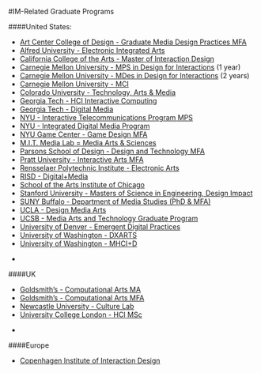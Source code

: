 #IM-Related Graduate Programs

####United States:
* [Art Center College of Design - Graduate Media Design Practices MFA](http://mediadesignpractices.net/)  
* [Alfred University - Electronic Integrated Arts](http://art.alfred.edu/graduate/mfa-eia/)
* [California College of the Arts - Master of Interaction Design](https://www.cca.edu/academics/graduate/interaction-design)  
* [Carnegie Mellon University - MPS in Design for Interactions](http://design.cmu.edu/content/master-professional-studies) (1 year)
* [Carnegie Mellon University - MDes in Design for Interactions](http://design.cmu.edu/content/master-design) (2 years) 
* [Carnegie Mellon University - MCI](https://www.hcii.cmu.edu/academics/mhci)  
* [Colorado University - Technology, Arts & Media](http://tam.colorado.edu/)
* [Georgia Tech - HCI Interactive Computing](http://mshci.gatech.edu/program/about)
* [Georgia Tech - Digital Media](http://catalog.gatech.edu/programs/digital-media-phd/)
* [NYU - Interactive Telecommunications Program MPS](https://tisch.nyu.edu/itp)
* [NYU - Integrated Digital Media Program](http://engineering.nyu.edu/academics/programs/integrated-digital-media-ms)  
* [NYU Game Center - Game Design MFA](http://gamecenter.nyu.edu/academics/game-design-mfa/)
* [M.I.T. Media Lab = Media Arts & Sciences](https://www.media.mit.edu/graduate-program/about-media-arts-sciences/)
* [Parsons School of Design - Design and Technology MFA](http://www.newschool.edu/parsons/mfa-design-technology/)
* [Pratt University - Interactive Arts MFA](https://www.pratt.edu/academics/school-of-art/graduate-school-of-art/digital-arts-grad/dda-grad-degrees/interactive-arts/)
* [Rensselaer Polytechnic Institute - Electronic Arts](http://www.arts.rpi.edu/)
* [RISD - Digital+Media](http://www.risd.edu/academics/digital-media/)
* [School of the Arts Institute of Chicago](http://www.saic.edu/academics/divisions/graduate/)
* [Stanford University - Masters of Science in Engineering, Design Impact](http://designimpact.stanford.edu/)
* [SUNY Buffalo - Department of Media Studies (PhD & MFA)](https://mediastudy.buffalo.edu/)
* [UCLA - Design Media Arts](http://dma.ucla.edu/grad/program/) 
* [UCSB - Media Arts and Technology Graduate Program](https://www.mat.ucsb.edu/)
* [University of Denver - Emergent Digital Practices](http://www.du.edu/ahss/edp/index.html)
* [University of Washington - DXARTS](https://dxarts.washington.edu/)
* [University of Washington - MHCI+D](https://mhcid.washington.edu/)

-

####UK
* [Goldsmith’s - Computational Arts MA](http://www.gold.ac.uk/pg/ma-computational-arts/)  
* [Goldsmith’s - Computational Arts MFA](http://www.gold.ac.uk/pg/mfa-computational-arts/)  
* [Newcastle University - Culture Lab](http://www.ncl.ac.uk/culturelab/)
* [University College London - HCI MSc](https://www.ucl.ac.uk/prospective-students/graduate/taught/degrees/human-computer-interaction-msc)

-

####Europe
* [Copenhagen Institute of Interaction Design](http://ciid.dk/)  